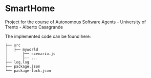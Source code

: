 # SmartHome
Project for the course of Autonomous Software Agents - University of Trento - Alberto Casagrande

The implemented code can be found here:
```
├── src
│   ├── myworld
│       ├── scenario.js
│       ├── ...
├── log.log
├── package.json
└── package-lock.json 
```
